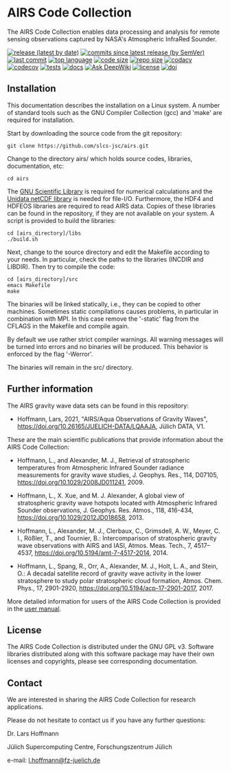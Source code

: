# AIRS Code Collection

The AIRS Code Collection enables data processing and analysis for
remote sensing observations captured by NASA's Atmospheric InfraRed
Sounder.

[![release (latest by date)](https://img.shields.io/github/v/release/slcs-jsc/airs)](https://github.com/slcs-jsc/airs/releases)
[![commits since latest release (by SemVer)](https://img.shields.io/github/commits-since/slcs-jsc/airs/latest)](https://github.com/slcs-jsc/airs/commits/master)
[![last commit](https://img.shields.io/github/last-commit/slcs-jsc/airs.svg)](https://github.com/slcs-jsc/airs/commits/master)
[![top language](https://img.shields.io/github/languages/top/slcs-jsc/airs.svg)](https://github.com/slcs-jsc/airs/tree/master/src)
[![code size](https://img.shields.io/github/languages/code-size/slcs-jsc/airs.svg)](https://github.com/slcs-jsc/airs/tree/master/src)
[![repo size](https://img.shields.io/github/repo-size/slcs-jsc/airs.svg)](https://github.com/slcs-jsc/airs/tree/master/src)
[![codacy](https://api.codacy.com/project/badge/Grade/a9de7b2239f843b884d2a4eb583726c9)](https://app.codacy.com/gh/slcs-jsc/airs?utm_source=github.com&utm_medium=referral&utm_content=slcs-jsc/airs&utm_campaign=Badge_Grade_Settings)
[![codecov](https://codecov.io/gh/slcs-jsc/airs/branch/master/graph/badge.svg?token=4X6IEHWUBJ)](https://codecov.io/gh/slcs-jsc/airs)
[![tests](https://img.shields.io/github/actions/workflow/status/slcs-jsc/airs/tests.yml?branch=master&label=tests)](https://github.com/slcs-jsc/airs/actions)
[![docs](https://img.shields.io/github/actions/workflow/status/slcs-jsc/airs/docs.yml?branch=master&label=docs)](https://slcs-jsc.github.io/airs)
[![Ask DeepWiki](https://deepwiki.com/badge.svg)](https://deepwiki.com/slcs-jsc/airs)
[![license](https://img.shields.io/github/license/slcs-jsc/airs.svg)](https://github.com/slcs-jsc/airs/blob/master/COPYING)
[![doi](https://zenodo.org/badge/DOI/10.5281/zenodo.14710848.svg)](https://doi.org/10.5281/zenodo.14710848)

## Installation

This documentation describes the installation on a Linux system.
A number of standard tools such as the GNU Compiler Collection (gcc)
and 'make' are required for installation.

Start by downloading the source code from the git repository:

    git clone https://github.com/slcs-jsc/airs.git

Change to the directory airs/ which holds source codes,
libraries, documentation, etc:

    cd airs

The [GNU Scientific Library](https://www.gnu.org/software/gsl) is
required for numerical calculations and the [Unidata netCDF
library](http://www.unidata.ucar.edu/software/netcdf) is needed for
file-I/O.  Furthermore, the HDF4 and HDFEOS libraries are required to
read AIRS data.  Copies of these libraries can be found in the
repository, if they are not available on your system. A script is
provided to build the libraries:

    cd [airs_directory]/libs
    ./build.sh

Next, change to the source directory and edit the Makefile according to
your needs. In particular, check the paths to the libraries
(INCDIR and LIBDIR). Then try to compile the code:

    cd [airs_directory]/src
    emacs Makefile
    make

The binaries will be linked statically, i.e., they can be copied to other
machines. Sometimes static compilations causes problems, in particular in
combination with MPI. In this case remove the '-static' flag from the
CFLAGS in the Makefile and compile again.

By default we use rather strict compiler warnings.
All warning messages will be turned into errors and no binaries will be
produced. This behavior is enforced by the flag '-Werror'.

The binaries will remain in the src/ directory.

## Further information

The AIRS gravity wave data sets can be found in this repository:

* Hoffmann, Lars, 2021, "AIRS/Aqua Observations of Gravity Waves",
  <https://doi.org/10.26165/JUELICH-DATA/LQAAJA>, Jülich DATA, V1.

These are the main scientific publications that provide information
about the AIRS Code Collection:

* Hoffmann, L., and Alexander, M. J., Retrieval of stratospheric
  temperatures from Atmospheric Infrared Sounder radiance measurements
  for gravity wave studies, J. Geophys. Res., 114, D07105,
  <https://doi.org/10.1029/2008JD011241>, 2009.

* Hoffmann, L., X. Xue, and M. J. Alexander, A global view of
  stratospheric gravity wave hotspots located with Atmospheric
  Infrared Sounder observations, J. Geophys. Res. Atmos., 118,
  416-434, <https://doi.org/10.1029/2012JD018658>, 2013.

* Hoffmann, L., Alexander, M. J., Clerbaux, C., Grimsdell, A. W.,
  Meyer, C. I., Rößler, T., and Tournier, B.: Intercomparison of
  stratospheric gravity wave observations with AIRS and IASI,
  Atmos. Meas. Tech., 7, 4517–4537,
  <https://doi.org/10.5194/amt-7-4517-2014>, 2014.

* Hoffmann, L., Spang, R., Orr, A., Alexander, M. J., Holt, L. A., and
  Stein, O.: A decadal satellite record of gravity wave activity in
  the lower stratosphere to study polar stratospheric cloud formation,
  Atmos. Chem. Phys., 17, 2901-2920,
  <https://doi.org/10.5194/acp-17-2901-2017>, 2017.

More detailed information for users of the AIRS Code Collection is
provided in the [user manual](https://slcs-jsc.github.io/airs).

## License

The AIRS Code Collection is distributed under the GNU GPL v3.
Software libraries distributed along with this software package may have
their own licenses and copyrights, please see corresponding documentation.

## Contact

We are interested in sharing the AIRS Code Collection for research applications.

Please do not hesitate to contact us if you have any further questions:

Dr. Lars Hoffmann

Jülich Supercomputing Centre, Forschungszentrum Jülich  

e-mail: <l.hoffmann@fz-juelich.de>
